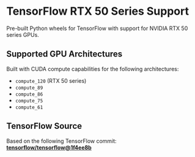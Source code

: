 # TensorFlow RTX 50 Series Support

Pre-built Python wheels for TensorFlow with support for NVIDIA RTX 50 series GPUs.

## Supported GPU Architectures

Built with CUDA compute capabilities for the following architectures:

- `compute_120`  (RTX 50 series)  
- `compute_89` 
- `compute_86`  
- `compute_75`  
- `compute_61`

## TensorFlow Source

Based on the following TensorFlow commit:  
[**tensorflow/tensorflow@1f4ee8b**](https://github.com/tensorflow/tensorflow/commit/1f4ee8bcd86b7333e9a98f666d70309fc7c8907a)
